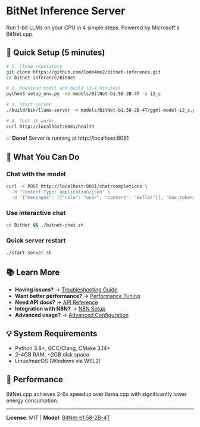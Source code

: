 # BitNet Inference Server

Run 1-bit LLMs on your CPU in 4 simple steps. Powered by Microsoft's BitNet.cpp.

## 🚀 Quick Setup (5 minutes)

```bash
# 1. Clone repository
git clone https://github.com/Code4me2/bitnet-inference.git
cd bitnet-inference/BitNet

# 2. Download model and build (3-4 minutes)
python3 setup_env.py -md models/BitNet-b1.58-2B-4T -q i2_s

# 3. Start server
./build/bin/llama-server -m models/BitNet-b1.58-2B-4T/ggml-model-i2_s.gguf --host 0.0.0.0 --port 8081

# 4. Test it works
curl http://localhost:8081/health
```

✅ **Done!** Server is running at http://localhost:8081

## 🎯 What You Can Do

### Chat with the model
```bash
curl -X POST http://localhost:8081/chat/completions \
  -H "Content-Type: application/json" \
  -d '{"messages": [{"role": "user", "content": "Hello!"}], "max_tokens": 50}'
```

### Use interactive chat
```bash
cd BitNet && ./bitnet-chat.sh
```

### Quick server restart
```bash
./start-server.sh
```

## 📚 Learn More

- **Having issues?** → [Troubleshooting Guide](./docs/TROUBLESHOOTING.md)
- **Want better performance?** → [Performance Tuning](./docs/PERFORMANCE.md)
- **Need API docs?** → [API Reference](./docs/API.md)
- **Integration with N8N?** → [N8N Setup](./docs/N8N_INTEGRATION.md)
- **Advanced usage?** → [Advanced Configuration](./docs/ADVANCED.md)

## 💡 System Requirements

- Python 3.8+, GCC/Clang, CMake 3.14+
- 2-4GB RAM, ~2GB disk space
- Linux/macOS (Windows via WSL2)

## 🚀 Performance

BitNet.cpp achieves 2-6x speedup over llama.cpp with significantly lower energy consumption.

---

**License**: MIT | **Model**: [BitNet-b1.58-2B-4T](https://huggingface.co/microsoft/BitNet-b1.58-2B-4T)